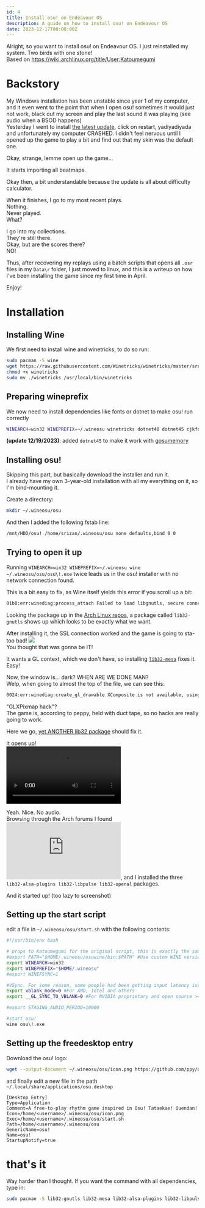 ```yaml
---
id: 4
title: Install osu! on Endeavour OS
description: A guide on how to install osu! on Endeavour OS
date: 2023-12-17T00:00:00Z
---
```


Alright, so you want to install osu! on Endeavour OS. I just reinstalled my system. Two birds with one stone!  
Based on https://wiki.archlinux.org/title/User:Katoumegumi

# Backstory

My Windows installation has been unstable since year 1 of my computer, and it even went to the point that when I open osu! sometimes it would just not work, black out my screen and play the last sound it was playing (see audio when a BSOD happens)  
Yesterday I went to install [the latest update](https://osu.ppy.sh/home/changelog/stable40/20231217.1), click on restart, yadiyadiyada and unfortunately my computer CRASHED. I didn't feel nervous until I opened up the game to play a bit and find out that my skin was the default one.

Okay, strange, lemme open up the game...

It starts importing all beatmaps.

Okay then, a bit understandable because the update is all about difficulty calculator.

When it finishes, I go to my most recent plays.  
Nothing.  
Never played.  
What?

I go into my collections.  
They're still there.  
Okay, but are the scores there?  
NO!

Thus, after recovering my replays using a batch scripts that opens all `.osr` files in my `Data\r` folder, I just moved to linux, and this is a writeup on how I've been installing the game since my first time in April.

Enjoy!

# Installation

## Installing Wine

We first need to install wine and winetricks, to do so run:
```sh
sudo pacman -S wine
wget https://raw.githubusercontent.com/Winetricks/winetricks/master/src/winetricks
chmod +x winetricks
sudo mv ./winetricks /usr/local/bin/winetricks
```

## Preparing wineprefix

We now need to install dependencies like fonts or dotnet to make osu! run correctly
```sh
WINEARCH=win32 WINEPREFIX=~/.wineosu winetricks dotnet40 dotnet45 cjkfonts gdiplus
```
**(update 12/19/2023)**: added `dotnet45` to make it work with [gosumemory](https://github.com/l3lackShark/gosumemory/issues/140#issuecomment-1179663744)

## Installing osu!

Skipping this part, but basically download the installer and run it.  
I already have my own 3-year-old installation with all my everything on it, so I'm bind-mounting it.

Create a directory:
```sh
mkdir ~/.wineosu/osu
```
And then I added the following fstab line:
```sh
/mnt/HDD/osu! /home/srizan/.wineosu/osu none defaults,bind 0 0
```

## Trying to open it up

Running `WINEARCH=win32 WINEPREFIX=~/.wineosu wine ~/.wineosu/osu/osu\!.exe` twice leads us in the osu! installer with no network connection found.

This is a bit easy to fix, as Wine itself yields this error if you scroll up a bit:
```sh
01b0:err:winediag:process_attach Failed to load libgnutls, secure connections will not be available.
```
Looking the package up in the [Arch Linux repos](https://archlinux.org/packages/?q=libgnutls), a package called `lib32-gnutls` shows up which looks to be exactly what we want.

After installing it, the SSL connection worked and the game is going to sta- too bad!
![](/blog/img/osu-eOS/graphicsContext.png)  
You thought that was gonna be IT!

It wants a GL context, which we don't have, so installing [`lib32-mesa`](https://archlinux.org/packages/multilib-testing/x86_64/lib32-mesa/) fixes it. Easy!

Now, the window is... dark? WHEN ARE WE DONE MAN?  
Welp, when going to almost the top of the file, we can see this:
```sh
0024:err:winediag:create_gl_drawable XComposite is not available, using GLXPixmap hack.
```
"GLXPixmap hack"?  
The game is, according to peppy, held with duct tape, so no hacks are really going to work.

Here we go, [yet ANOTHER lib32 package](https://archlinux.org/packages/multilib/x86_64/lib32-libxcomposite/) should fix it.

It opens up!  
![](/blog/img/osu-eOS/noaudio.mp4)

Yeah. Nice. No audio.  
Browsing through the Arch forums I found ![this post](https://bbs.archlinux.org/viewtopic.php?id=135032), and I installed the three `lib32-alsa-plugins lib32-libpulse lib32-openal` packages.

And it started up! (too lazy to screenshot)

## Setting up the start script

edit a file in `~/.wineosu/osu/start.sh` with the following contents:
```sh
#!/usr/bin/env bash

# props to Katoumegumi for the original script, this is exactly the same one and it works wonders.
#export PATH="$HOME/.wineosu/osuwine/bin:$PATH" #Use custom WINE version to run osu!
export WINEARCH=win32
export WINEPREFIX="$HOME/.wineosu"
#export WINEFSYNC=1

#VSync. For some reason, some people had been getting input latency issues and for some reason, the fix is to set VSync to off.
export vblank_mode=0 #For AMD, Intel and others
export __GL_SYNC_TO_VBLANK=0 #For NVIDIA proprietary and open source >=500

#export STAGING_AUDIO_PERIOD=10000

#start osu!
wine osu\!.exe
```

## Setting up the freedesktop entry

Download the osu! logo:
```sh
wget --output-document ~/.wineosu/osu/icon.png https://github.com/ppy/osu-wiki/raw/master/wiki/Brand_identity_guidelines/img/usage-full-colour.png
```
and finally edit a new file in the path `~/.local/share/applications/osu.desktop`
```
[Desktop Entry]
Type=Application
Comment=A free-to-play rhythm game inspired in Osu! Tataekae! Ouendan!
Icon=/home/<username>/.wineosu/osu/icon.png
Exec=/home/<username>/.wineosu/osu/start.sh
Path=/home/<username>/.wineosu/osu
GenericName=osu!
Name=osu!
StartupNotify=true
```

# that's it

Way harder than I thought. If you want the command with all dependencies, type in:
```sh
sudo pacman -S lib32-gnutls lib32-mesa lib32-alsa-plugins lib32-libpulse lib32-openal
```